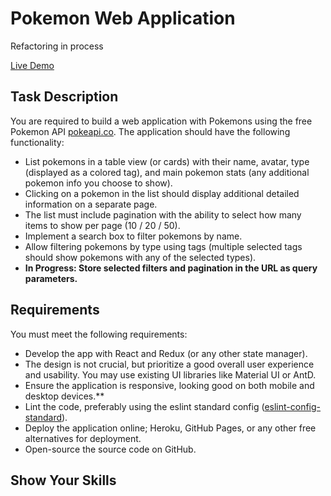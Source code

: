 # Pokemon Web Application

Refactoring in process

[Live Demo](https://pokedex-two-omega.vercel.app/)

## Task Description

You are required to build a web application with Pokemons using the free Pokemon API [pokeapi.co](https://pokeapi.co/). The application should have the following functionality:

- List pokemons in a table view (or cards) with their name, avatar, type (displayed as a colored tag), and main pokemon stats (any additional pokemon info you choose to show).
- Clicking on a pokemon in the list should display additional detailed information on a separate page.
- The list must include pagination with the ability to select how many items to show per page (10 / 20 / 50).
- Implement a search box to filter pokemons by name.
- Allow filtering pokemons by type using tags (multiple selected tags should show pokemons with any of the selected types).
- **In Progress: Store selected filters and pagination in the URL as query parameters.**

## Requirements

You must meet the following requirements:

- Develop the app with React and Redux (or any other state manager).
- The design is not crucial, but prioritize a good overall user experience and usability. You may use existing UI libraries like Material UI or AntD.
- Ensure the application is responsive, looking good on both mobile and desktop devices.**
- Lint the code, preferably using the eslint standard config ([eslint-config-standard](https://github.com/feross/eslint-config-standard)).
- Deploy the application online; Heroku, GitHub Pages, or any other free alternatives for deployment.
- Open-source the source code on GitHub. 

## Show Your Skills

